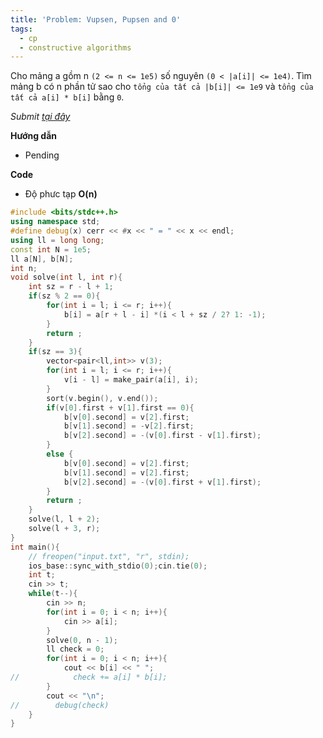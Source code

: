 ```yaml
---
title: 'Problem: Vupsen, Pupsen and 0'
tags:
  - cp
  - constructive algorithms
---
```

Cho mảng a gồm n `(2 <= n <= 1e5)` số nguyên `(0 < |a[i]| <= 1e4)`. Tìm mảng b có n phần tử sao cho `tổng của tất cả |b[i]| <= 1e9` và `tổng của tất cả a[i] * b[i]` bằng `0`.

<!--more-->

*Submit [tại đây](https://codeforces.com/contest/1582/problem/D)*

**Hướng dẫn**

  - Pending

**Code**

- Độ phưc tạp **O(n)**

```cpp
#include <bits/stdc++.h>
using namespace std;
#define debug(x) cerr << #x << " = " << x << endl;
using ll = long long;
const int N = 1e5;
ll a[N], b[N];
int n;
void solve(int l, int r){
    int sz = r - l + 1;
    if(sz % 2 == 0){
        for(int i = l; i <= r; i++){
            b[i] = a[r + l - i] *(i < l + sz / 2? 1: -1);
        }
        return ;
    }
    if(sz == 3){
        vector<pair<ll,int>> v(3);
        for(int i = l; i <= r; i++){
            v[i - l] = make_pair(a[i], i);
        }
        sort(v.begin(), v.end());
        if(v[0].first + v[1].first == 0){
            b[v[0].second] = v[2].first;
            b[v[1].second] = -v[2].first;
            b[v[2].second] = -(v[0].first - v[1].first);
        }
        else {
            b[v[0].second] = v[2].first;
            b[v[1].second] = v[2].first;
            b[v[2].second] = -(v[0].first + v[1].first);
        }
        return ;
    }
    solve(l, l + 2);
    solve(l + 3, r);
}
int main(){
    // freopen("input.txt", "r", stdin);
    ios_base::sync_with_stdio(0);cin.tie(0);
    int t;
    cin >> t;
    while(t--){
        cin >> n;
        for(int i = 0; i < n; i++){
            cin >> a[i];
        }
        solve(0, n - 1);
        ll check = 0;
        for(int i = 0; i < n; i++){
            cout << b[i] << " ";
//            check += a[i] * b[i];
        }
        cout << "\n";
//        debug(check)
    }
}
```
